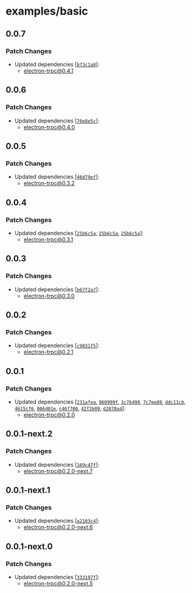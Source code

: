 # examples/basic

## 0.0.7

### Patch Changes

- Updated dependencies [[`b73c1a8`](https://github.com/jsonnull/electron-trpc/commit/b73c1a89c77258bf4372991fda563d6fa0ba299f)]:
  - electron-trpc@0.4.1

## 0.0.6

### Patch Changes

- Updated dependencies [[`70e8e5c`](https://github.com/jsonnull/electron-trpc/commit/70e8e5c5f3e2654d055663a286c4107a66f362e7)]:
  - electron-trpc@0.4.0

## 0.0.5

### Patch Changes

- Updated dependencies [[`46d79ef`](https://github.com/jsonnull/electron-trpc/commit/46d79efde7ccc12cd1e99eb086413aa83bda29f8)]:
  - electron-trpc@0.3.2

## 0.0.4

### Patch Changes

- Updated dependencies [[`25b6c5a`](https://github.com/jsonnull/electron-trpc/commit/25b6c5a5cb56a93a4facf7345a10c3bb2db37730), [`25b6c5a`](https://github.com/jsonnull/electron-trpc/commit/25b6c5a5cb56a93a4facf7345a10c3bb2db37730), [`25b6c5a`](https://github.com/jsonnull/electron-trpc/commit/25b6c5a5cb56a93a4facf7345a10c3bb2db37730)]:
  - electron-trpc@0.3.1

## 0.0.3

### Patch Changes

- Updated dependencies [[`b67f2a7`](https://github.com/jsonnull/electron-trpc/commit/b67f2a7a87cd77b88d337e6996d78c6507a9c187)]:
  - electron-trpc@0.3.0

## 0.0.2

### Patch Changes

- Updated dependencies [[`c9031f5`](https://github.com/jsonnull/electron-trpc/commit/c9031f5b521095d3c648fc905b642471e875d86f)]:
  - electron-trpc@0.2.1

## 0.0.1

### Patch Changes

- Updated dependencies [[`231afea`](https://github.com/jsonnull/electron-trpc/commit/231afea9f21f0d4ba7f12c37fd781f22ca5d4141), [`960999f`](https://github.com/jsonnull/electron-trpc/commit/960999f5c2fec8b70152cfdf6cadc737c60edd48), [`3c76498`](https://github.com/jsonnull/electron-trpc/commit/3c76498c152e92fe1b084d3e7a5170d8f2c1dee3), [`7c7ee89`](https://github.com/jsonnull/electron-trpc/commit/7c7ee89b45c6c27527e26b0a6100fc0cb41d8ba6), [`ddc11cb`](https://github.com/jsonnull/electron-trpc/commit/ddc11cb1f1502568a028476acdefdb8d95d9562c), [`4615cf6`](https://github.com/jsonnull/electron-trpc/commit/4615cf63c382a0ea21781efb5093a531cc6378e6), [`006d01e`](https://github.com/jsonnull/electron-trpc/commit/006d01e73a995f756be622769192444bba3b4a87), [`c46f700`](https://github.com/jsonnull/electron-trpc/commit/c46f700b6171835a5b00d6d2c44061acdcd49874), [`42f2b09`](https://github.com/jsonnull/electron-trpc/commit/42f2b09efbaf322af42df176b74f72b972724f99), [`d2870a4`](https://github.com/jsonnull/electron-trpc/commit/d2870a4ef4429053c6a0d3e44bb204d0177adda9)]:
  - electron-trpc@0.2.0

## 0.0.1-next.2

### Patch Changes

- Updated dependencies [[`169c47f`](https://github.com/jsonnull/electron-trpc/commit/169c47f325de8899784187af06140c29758b0c0a)]:
  - electron-trpc@0.2.0-next.7

## 0.0.1-next.1

### Patch Changes

- Updated dependencies [[`a2103c4`](https://github.com/jsonnull/electron-trpc/commit/a2103c4e9789741aa98aa057fcebf78e4f339d9b)]:
  - electron-trpc@0.2.0-next.6

## 0.0.1-next.0

### Patch Changes

- Updated dependencies [[`333197f`](https://github.com/jsonnull/electron-trpc/commit/333197fb3e567aa37f350af992d123f8f8ed6796)]:
  - electron-trpc@0.2.0-next.5
